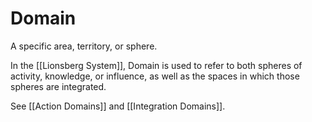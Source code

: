 # Domain

A specific area, territory, or sphere. 

In the [[Lionsberg System]], Domain is used to refer to both spheres of activity, knowledge, or influence, as well as the spaces in which those spheres are integrated. 

See [[Action Domains]] and [[Integration Domains]]. 